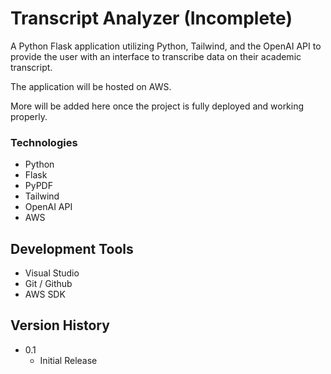 # Transcript Analyzer (Incomplete)

A Python Flask application utilizing Python, Tailwind, and the OpenAI API to provide the user with an interface to transcribe data on their academic transcript.

The application will be hosted on AWS. 

More will be added here once the project is fully deployed and working properly.

### Technologies 

* Python
* Flask
* PyPDF
* Tailwind
* OpenAI API
* AWS

## Development Tools

* Visual Studio
* Git / Github
* AWS SDK

## Version History

* 0.1
    * Initial Release


